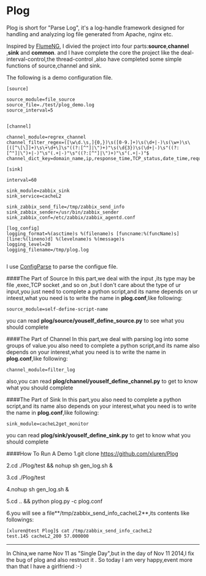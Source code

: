 Plog
====

Plog is short for "Parse Log", it's a log-handle framework  designed for handling and analyzing log file generated from Apache, nginx etc.

Inspired by [FlumeNG](http://flume.apache.org/), I divied the project into four parts:**source**,**channel** ,**sink** and **common**. and I have complete the core the project  like the deal-interval-control,the thread-control ,also have completed some simple functions of source,channel and sink.

The following is a demo  configuration file.

```
[source]

source_module=file_source
source_file=./test/plog_demo.log 
source_interval=5


[channel]

channel_module=regrex_channel
channel_filter_regex=([\w\d.\s,]{0,})\s([0-9.]+)\s(\d+|-)\s(\w+)\s\[([^\[\]]+)\s\+\d+\]\s"((?:[^"]|\")+)"\s(\d{3})\s(\d+|-)\s"((?:[^"]|\")+|-)"\s"(.+|-)"\s"((?:[^"]|\")+)"\s"(.+|-)"$
channel_dict_key=domain_name,ip,response_time,TCP_status,date_time,request_url,response_code,size,ref,item1,agent,item2

[sink]

interval=60

sink_module=zabbix_sink
sink_service=cacheL2

sink_zabbix_send_file=/tmp/zabbix_send_info
sink_zabbix_sender=/usr/bin/zabbix_sender
sink_zabbix_conf=/etc/zabbix/zabbix_agentd.conf

[log_config]
logging_format=%(asctime)s %(filename)s [funcname:%(funcName)s] [line:%(lineno)d] %(levelname)s %(message)s
logging_level=20
logging_filename=/tmp/plog.log


```

I use [ConfigParse](https://docs.python.org/2/library/configparser.html) to parse the configue file.

####The Part of Source
In this part,we  deal with the input ,its type may be file ,exec,TCP socket ,and so on ,but I don't care about the type of ur input,you just need to complete a python script,and its name depends on ur inteest,what you need is to write the name in **plog.conf**,like following:
```
source_module=self-define-script-name
```
you  can read **plog/source/youself_define_source.py** to see what you should complete


####The Part of Channel
In this part,we deal with parsing log into some groups of value.you also need to complete a python script,and its name also depends on your interest,what you need is to write the name in **plog.conf**,like following:
```
channel_module=filter_log
```
also,you can read  **plog/channel/youself_define_channel.py** to get to know what you should complete


####The Part of Sink
In this part,you also need to complete a python script,and its name also depends on your interest,what you need is to write the name in **plog.conf**,like following:
```
sink_module=cacheL2get_monitor
```
you can read  **plog/sink/youself_define_sink.py** to get to know what you should complete


####How  To Run A Demo
1.git clone https://github.com/xluren/Plog

2.cd ./Plog/test && nohup sh gen_log.sh & 

3.cd ./Plog/test 

4.nohup sh gen_log.sh & 

5.cd .. && python plog.py -c plog.conf

6.you will see a file**/tmp/zabbix_send_info_cacheL2**,its contents like followings:
```
[xluren@test Plog]$ cat /tmp/zabbix_send_info_cacheL2 
test.145 cacheL2_200 57.000000
```


-----

In  China,we name Nov 11  as "Single Day",but in the day of  Nov 11 2014,I fix the bug of plog and also restruct it . So today  I am very happy,event more than that  I have a girlfriend :-)

